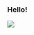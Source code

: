 ### Hello! 

<!--

- 🔭 I’m currently working on ...

- 🌱 I’m currently learning ...

- 👯 I’m looking to collaborate on ...

- 🤔 I’m looking for help with ...

- 📫 How to reach me: ...

✨ _special_ ✨

-->

![](https://img.shields.io/badge/<TechType>-<TechName>-informational?style=flat&logo=<LOGO_NAME>&logoColor=white&color=2bbc8a)
